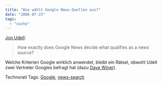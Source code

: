 ```yaml
---
title: "Wie wählt Google News-Quellen aus?"
date: "2006-07-23"
tags: 
  - "suche"
---
```


[Jon Udell](http://weblog.infoworld.com/udell/2006/07/19.html#a1489):

> How exactly does Google News decide what qualifies as a news source?

Welche Kriterien Google wirklich anwendet, bleibt ein Rätsel, obwohl Udell zwei Vertreter Googles befragt hat (dazu [Dave Winer](http://www.scripting.com/2006/07/20.html#When:10:43:30AM)).

  

Technorati Tags: [Google](http://technorati.com/tag/Google), [news-search](http://technorati.com/tag/news-search)
